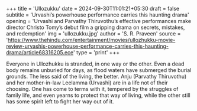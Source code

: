 +++
title = 'Ullozukku'
date = 2024-09-30T11:01:21+05:30
draft = false
subtitle = 'Urvashi’s powerhouse performance carries this haunting drama'
opening = 'Urvashi and Parvathy Thiruvothu’s effective performances make director Christo Tomy’s debut film a gripping drama on secrets, mistakes, and redemption'
img = 'ullozukku.jpg'
author = 'S. R. Praveen'
source = 'https://www.thehindu.com/entertainment/movies/ullozhukku-movie-review-urvashis-powerhouse-performance-carries-this-haunting-drama/article68316205.ece'
type = 'print'
+++

Everyone in Ullozhukku is stranded, in one way or the other. Even a dead body remains unburied for days, as flood waters have submerged the burial grounds. The less said of the living, the better. Anju (Parvathy Thiruvothu) and her mother-in-law Leelamma (Urvashi) are in a life not of their choosing. One has come to terms with it, tempered by the struggles of family life, and even yearns to protect that way of living, while the other still has some spirit left to fight her way out of it.
